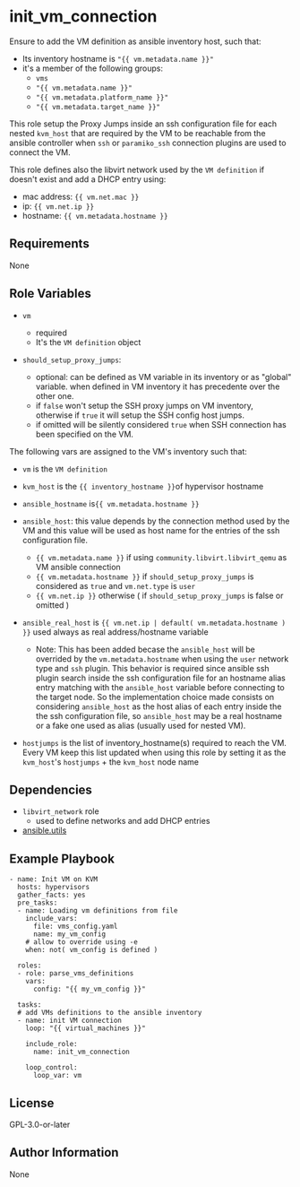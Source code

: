 init_vm_connection
=========

Ensure to add the VM definition as ansible inventory host, such that:

- Its inventory hostname is `"{{ vm.metadata.name }}"`
- it's a member of the following groups:
  - `vms`
  - `"{{ vm.metadata.name }}"`
  - `"{{ vm.metadata.platform_name }}"`
  - `"{{ vm.metadata.target_name }}"`

This role setup the Proxy Jumps inside an ssh configuration file for each nested `kvm_host` that are required by the VM to be reachable from the ansible controller when `ssh` or `paramiko_ssh` connection plugins are used to connect the VM.

This role defines also the libvirt network used by the `VM definition` if doesn't exist and add a DHCP entry using:
- mac address: `{{ vm.net.mac }}`
- ip: `{{ vm.net.ip }}`
- hostname: `{{ vm.metadata.hostname }}`

Requirements
------------
None

Role Variables
--------------
- `vm`
  - required
  - It's the `VM definition` object

- `should_setup_proxy_jumps`:

  - optional: can be defined as VM variable in its inventory or as "global" variable. when defined in VM inventory it has precedente over the other one.
  - if `false` won't setup the SSH proxy jumps on VM inventory, otherwise if `true` it will setup the SSH config host jumps.
  - if omitted will be silently considered `true` when SSH connection has been specified on the VM.

The following vars are assigned to the VM's inventory such that:

- `vm` is the `VM definition`
- `kvm_host` is the `{{ inventory_hostname }}`of hypervisor hostname
- `ansible_hostname` is`{{ vm.metadata.hostname }}`
- `ansible_host`: this value depends by the connection method used by the VM and this value will be used as host name for the entries of the ssh configuration file.

  - `{{ vm.metadata.name }}` if using `community.libvirt.libvirt_qemu` as VM ansible connection
  - `{{ vm.metadata.hostname }}` if `should_setup_proxy_jumps` is considered as `true` and `vm.net.type` is `user`
  - `{{ vm.net.ip }}` otherwise ( if `should_setup_proxy_jumps` is false or omitted )

- `ansible_real_host` is `{{ vm.net.ip | default( vm.metadata.hostname ) }}` used always as real address/hostname variable

  - Note: This has been added becase the `ansible_host` will be overrided by the `vm.metadata.hostname` when using the `user` network type and `ssh` plugin.
  This behavior is required since ansible ssh plugin search inside the ssh configuration file for an hostname alias entry matching with the `ansible_host` variable before connecting to the target node.
  So the implementation choice made consists on considering `ansible_host` as the host alias of each entry inside the the ssh configuration file, so `ansible_host` may be a real hostname or a fake one used as alias (usually used for nested VM).

- `hostjumps` is the list of inventory_hostname(s) required to reach the VM. Every VM keep this list updated when using this role by setting it as the `kvm_host`'s `hostjumps` + the `kvm_host` node name


Dependencies
------------

- `libvirt_network` role
  - used to define networks and add DHCP entries
- [ansible.utils](https://galaxy.ansible.com/ansible/utils)

Example Playbook
----------------

```
- name: Init VM on KVM
  hosts: hypervisors
  gather_facts: yes
  pre_tasks:
  - name: Loading vm definitions from file
    include_vars:
      file: vms_config.yaml
      name: my_vm_config
    # allow to override using -e
    when: not( vm_config is defined ) 
  
  roles:
  - role: parse_vms_definitions
    vars:
      config: "{{ my_vm_config }}"
  
  tasks:  
  # add VMs definitions to the ansible inventory
  - name: init VM connection
    loop: "{{ virtual_machines }}"

    include_role:
      name: init_vm_connection
    
    loop_control:
      loop_var: vm

```

License
-------

GPL-3.0-or-later

Author Information
------------------

None
